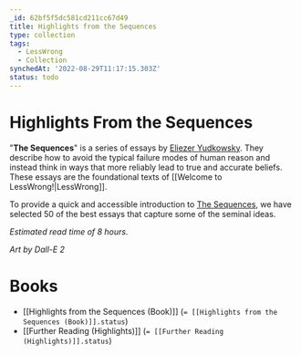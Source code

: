 ```yaml
---
_id: 62bf5f5dc581cd211cc67d49
title: Highlights from the Sequences
type: collection
tags:
  - LessWrong
  - Collection
synchedAt: '2022-08-29T11:17:15.303Z'
status: todo
---
```


# Highlights From the Sequences

"**The Sequences**" is a series of essays by [Eliezer Yudkowsky](https://www.lesswrong.com/users/eliezer_yudkowsky). They describe how to avoid the typical failure modes of human reason and instead think in ways that more reliably lead to true and accurate beliefs. These essays are the foundational texts of [[Welcome to LessWrong!|LessWrong]].

To provide a quick and accessible introduction to [The Sequences](https://www.lesswrong.com/rationality), we have selected 50 of the best essays that capture some of the seminal ideas. 

*Estimated read time of 8 hours.*

*Art by Dall-E 2*

# Books

- [[Highlights from the Sequences (Book)]] (`= [[Highlights from the Sequences (Book)]].status`)
- [[Further Reading (Highlights)]] (`= [[Further Reading (Highlights)]].status`)
